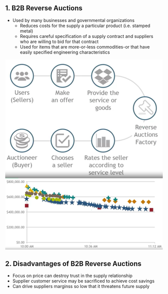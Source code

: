## 1. B2B Reverse Auctions

- Used by many businesses and governmental organizations
    - Reduces costs for the supply a particular product (i.e. stamped metal)
    - Requires careful specification of a supply contract and suppliers who are willing to bid for that contract
    - Used for items that are more-or-less commodities-or that have easily specified engineering characteristics

<img src="Img/10_B2B_Auctions_01.jpg">



<img src="Img/10_B2B_Auctions_02.jpg">


## 2. Disadvantages of B2B Reverse Auctions

- Focus on price can destroy trust in the supply relationship
- Supplier customer service may be sacrificed to achieve cost savings
- Can drive suppliers marginss so low that it threatens future supply